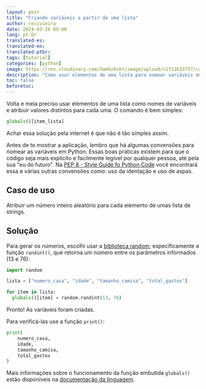 ```yaml
---
layout: post
title: "Criando variáveis a partir de uma lista"
author: cecivieira
date: 2024-03-28 09:00
lang: pt-br
translated-es: 
translated-en: 
translated-ptbr: 
tags: [tutorial]
categories: [python]
image: https://res.cloudinary.com/damhz6skt/image/upload/v1711633757/capas-site/hand_painted_watercolour_background_2401_mp2ahj.jpg
description: "Como usar elementos de uma lista para nomear variáveis em python."
toc: false
beforetoc: 
---
```

Volta e meia preciso usar elementos de uma lista como nomes de variáveis e atribuir valores distintos para cada uma. O comando é bem simples:

```python
globals()[item_lista]
```

Achar essa solução pela internet é que não é tão simples assim.

Antes de te mostrar a aplicação, lembro que há algumas convensões para nomear as variáveis em Python. Essas boas práticas existem para que o código seja mais explícito e facilmente legível por qualquer pessoa, até pela sua "eu do futuro". Na [PEP 8 - Style Guide fo Python Code](https://peps.python.org/pep-0008/) você encontrará essa e várias outras convensões como: uso da identação e uso de aspas.

## Caso de uso
Atribuir um número inteiro aleatório para cada elemento de umas lista de strings.

## Solução
Para gerar os números, escolhi usar a [biblioteca random](https://docs.python.org/pt-br/3/library/random.html); especificamente a função `randint()`, que retorna um número entre os parâmetros informados (13 e 76):

```python
import random

lista = ["numero_casa", "idade", "tamanho_camisa", "total_gastos"]

for item in lista:
  globals()[item] = random.randint(13, 76)
```

Pronto! As variáveis foram criadas. 

Para verificá-las use a função `print()`:

```python
print(
    numero_casa,
    idade,
    tamanho_camisa,
    total_gastos
)
```

Mais informações sobre o funcionamento da função embutida `globals()` estão disponíveis na [documentação da linguagem](https://docs.python.org/pt-br/3/library/functions.html#globals).
